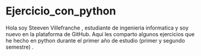 # Ejercicio_con_python
Hola soy Steeven Villefranche  , estudiante de ingenieria informatica y soy nuevo en  la plataforma de GitHub.
Aquí les comparto algunos ejercicios que he hecho en python durante  el primer año de estudio (primer y segundo semestre) .
